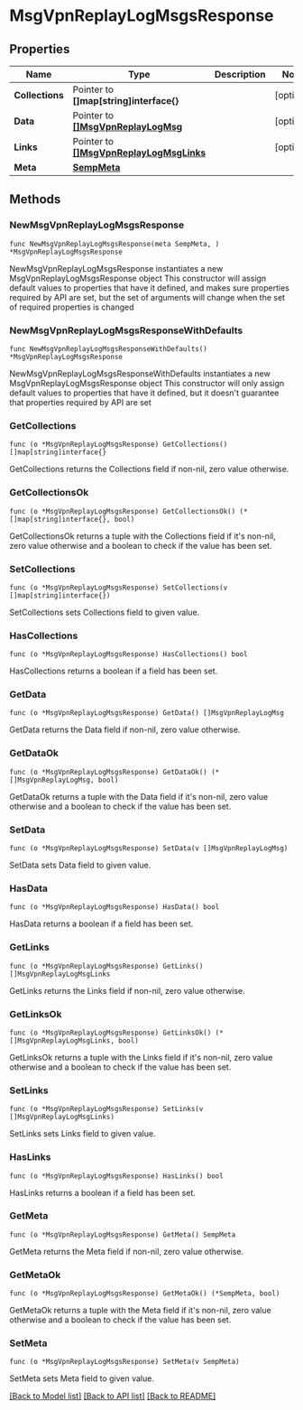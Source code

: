 # MsgVpnReplayLogMsgsResponse

## Properties

Name | Type | Description | Notes
------------ | ------------- | ------------- | -------------
**Collections** | Pointer to **[]map[string]interface{}** |  | [optional] 
**Data** | Pointer to [**[]MsgVpnReplayLogMsg**](MsgVpnReplayLogMsg.md) |  | [optional] 
**Links** | Pointer to [**[]MsgVpnReplayLogMsgLinks**](MsgVpnReplayLogMsgLinks.md) |  | [optional] 
**Meta** | [**SempMeta**](SempMeta.md) |  | 

## Methods

### NewMsgVpnReplayLogMsgsResponse

`func NewMsgVpnReplayLogMsgsResponse(meta SempMeta, ) *MsgVpnReplayLogMsgsResponse`

NewMsgVpnReplayLogMsgsResponse instantiates a new MsgVpnReplayLogMsgsResponse object
This constructor will assign default values to properties that have it defined,
and makes sure properties required by API are set, but the set of arguments
will change when the set of required properties is changed

### NewMsgVpnReplayLogMsgsResponseWithDefaults

`func NewMsgVpnReplayLogMsgsResponseWithDefaults() *MsgVpnReplayLogMsgsResponse`

NewMsgVpnReplayLogMsgsResponseWithDefaults instantiates a new MsgVpnReplayLogMsgsResponse object
This constructor will only assign default values to properties that have it defined,
but it doesn't guarantee that properties required by API are set

### GetCollections

`func (o *MsgVpnReplayLogMsgsResponse) GetCollections() []map[string]interface{}`

GetCollections returns the Collections field if non-nil, zero value otherwise.

### GetCollectionsOk

`func (o *MsgVpnReplayLogMsgsResponse) GetCollectionsOk() (*[]map[string]interface{}, bool)`

GetCollectionsOk returns a tuple with the Collections field if it's non-nil, zero value otherwise
and a boolean to check if the value has been set.

### SetCollections

`func (o *MsgVpnReplayLogMsgsResponse) SetCollections(v []map[string]interface{})`

SetCollections sets Collections field to given value.

### HasCollections

`func (o *MsgVpnReplayLogMsgsResponse) HasCollections() bool`

HasCollections returns a boolean if a field has been set.

### GetData

`func (o *MsgVpnReplayLogMsgsResponse) GetData() []MsgVpnReplayLogMsg`

GetData returns the Data field if non-nil, zero value otherwise.

### GetDataOk

`func (o *MsgVpnReplayLogMsgsResponse) GetDataOk() (*[]MsgVpnReplayLogMsg, bool)`

GetDataOk returns a tuple with the Data field if it's non-nil, zero value otherwise
and a boolean to check if the value has been set.

### SetData

`func (o *MsgVpnReplayLogMsgsResponse) SetData(v []MsgVpnReplayLogMsg)`

SetData sets Data field to given value.

### HasData

`func (o *MsgVpnReplayLogMsgsResponse) HasData() bool`

HasData returns a boolean if a field has been set.

### GetLinks

`func (o *MsgVpnReplayLogMsgsResponse) GetLinks() []MsgVpnReplayLogMsgLinks`

GetLinks returns the Links field if non-nil, zero value otherwise.

### GetLinksOk

`func (o *MsgVpnReplayLogMsgsResponse) GetLinksOk() (*[]MsgVpnReplayLogMsgLinks, bool)`

GetLinksOk returns a tuple with the Links field if it's non-nil, zero value otherwise
and a boolean to check if the value has been set.

### SetLinks

`func (o *MsgVpnReplayLogMsgsResponse) SetLinks(v []MsgVpnReplayLogMsgLinks)`

SetLinks sets Links field to given value.

### HasLinks

`func (o *MsgVpnReplayLogMsgsResponse) HasLinks() bool`

HasLinks returns a boolean if a field has been set.

### GetMeta

`func (o *MsgVpnReplayLogMsgsResponse) GetMeta() SempMeta`

GetMeta returns the Meta field if non-nil, zero value otherwise.

### GetMetaOk

`func (o *MsgVpnReplayLogMsgsResponse) GetMetaOk() (*SempMeta, bool)`

GetMetaOk returns a tuple with the Meta field if it's non-nil, zero value otherwise
and a boolean to check if the value has been set.

### SetMeta

`func (o *MsgVpnReplayLogMsgsResponse) SetMeta(v SempMeta)`

SetMeta sets Meta field to given value.



[[Back to Model list]](../README.md#documentation-for-models) [[Back to API list]](../README.md#documentation-for-api-endpoints) [[Back to README]](../README.md)


